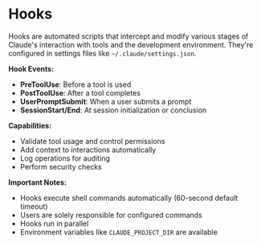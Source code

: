# Hooks

Hooks are automated scripts that intercept and modify various stages of Claude's interaction with tools and the development environment. They're configured in settings files like `~/.claude/settings.json`.

**Hook Events:**

- **PreToolUse**: Before a tool is used
- **PostToolUse**: After a tool completes
- **UserPromptSubmit**: When a user submits a prompt
- **SessionStart/End**: At session initialization or conclusion

**Capabilities:**

- Validate tool usage and control permissions
- Add context to interactions automatically
- Log operations for auditing
- Perform security checks

**Important Notes:**

- Hooks execute shell commands automatically (60-second default timeout)
- Users are solely responsible for configured commands
- Hooks run in parallel
- Environment variables like `CLAUDE_PROJECT_DIR` are available

